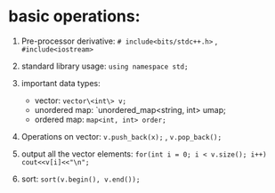 # basic operations:  
1. Pre-processor derivative: `# include<bits/stdc++.h>` , `#include<iostream>`  
2. standard library usage: `using namespace std;`  
3. important data types:
     * vector: `vector\<int\> v;`
     * unordered map: `unordered_map<string, int> umap;
     * ordered map: `map<int, int> order;`

4. Operations on vector: `v.push_back(x);` , `v.pop_back();`  
5. output all the vector elements: `for(int i = 0; i < v.size(); i++) cout<<v[i]<<"\n";`  
6. sort: `sort(v.begin(), v.end());`  
